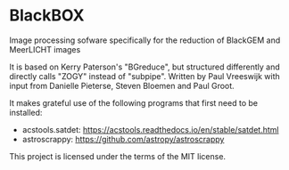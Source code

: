 # BlackBOX
Image processing sofware specifically for the reduction of BlackGEM and MeerLICHT images

It is based on Kerry Paterson's "BGreduce", but structured differently and directly calls "ZOGY" instead of "subpipe". Written by Paul Vreeswijk with input from Danielle Pieterse, Steven Bloemen and Paul Groot.

It makes grateful use of the following programs that first need to be installed:

- acstools.satdet: https://acstools.readthedocs.io/en/stable/satdet.html
- astroscrappy: https://github.com/astropy/astroscrappy

This project is licensed under the terms of the MIT license.
